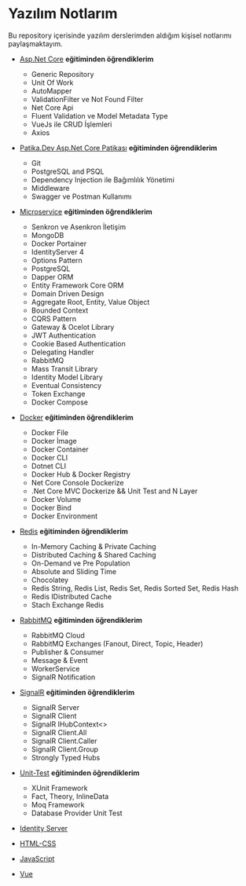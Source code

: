 # Yazılım Notlarım

Bu repository içerisinde yazılım derslerimden aldığım kişisel notlarımı paylaşmaktayım.

- [Asp.Net Core](https://drive.google.com/file/d/12p4UyUdtLoz0vHDqmwl0z44jkVdyiprX/view)
**eğitiminden öğrendiklerim**
	- Generic Repository
	- Unit Of Work
	- AutoMapper
	- ValidationFilter ve Not Found Filter
	- Net Core Api 
	- Fluent Validation ve Model Metadata Type
	- VueJs ile CRUD İşlemleri
	- Axios
- [Patika.Dev Asp.Net Core Patikası](https://drive.google.com/file/d/19gfgNxv8EGWdkLs38_E8Po5fus9ImQqQ/view)
**eğitiminden öğrendiklerim**
	- Git
	- PostgreSQL and PSQL
	- Dependency Injection ile Bağımlılık Yönetimi
	- Middleware
	- Swagger ve Postman Kullanımı

- [Microservice](https://drive.google.com/file/d/18I9NpnZXm_IknSZye7BJm8P5zgupZPpa/view)
**eğitiminden öğrendiklerim**
	- Senkron ve Asenkron İletişim
	- MongoDB
	- Docker Portainer
	- IdentityServer 4
	- Options Pattern
	- PostgreSQL
	- Dapper ORM
	- Entity Framework Core ORM
	- Domain Driven Design
	- Aggregate Root, Entity, Value Object
	- Bounded Context
	- CQRS Pattern
	- Gateway & Ocelot Library
	- JWT Authentication
	- Cookie Based Authentication
	- Delegating Handler
	- RabbitMQ
	- Mass Transit Library
	- Identity Model Library
	- Eventual Consistency
	- Token Exchange
	- Docker Compose

- [Docker](https://drive.google.com/file/d/15PD9wrxOsnxXRaHbtoOwXP81i1GNbnEY/view)
**eğitiminden öğrendiklerim**
	- Docker File
	- Docker İmage
	- Docker Container
	- Docker CLI
	- Dotnet CLI
	- Docker Hub & Docker Registry
	-  Net Core Console Dockerize
	- .Net Core MVC Dockerize && Unit Test and N Layer
	-  Docker Volume
	- Docker Bind
	- Docker Environment

- [Redis](https://drive.google.com/file/d/15LJbO8GfH_89gzjCN11evwxOVylMtp71/view)
**eğitiminden öğrendiklerim**
	- In-Memory Caching & Private Caching
	- Distributed Caching & Shared Caching
	- On-Demand ve Pre Population
	- Absolute and Sliding Time
	- Chocolatey
	- Redis String, Redis List, Redis Set, Redis Sorted Set, Redis Hash
	- Redis IDistributed Cache
	- Stach Exchange Redis
- [RabbitMQ](https://drive.google.com/file/d/1RwmsyIuT3riC7sCovGcd827pK2-uNUVV/view)
**eğitiminden öğrendiklerim**
	- RabbitMQ Cloud
	- RabbitMQ Exchanges (Fanout, Direct, Topic, Header)
	- Publisher & Consumer
	- Message & Event
	- WorkerService
	- SignalR Notification
- [SignalR](https://drive.google.com/file/d/1Bg3-tV4vMRJn4-u9slbLKHIJAP0gtM8b/view)
**eğitiminden öğrendiklerim**
	- SignalR Server
	- SignalR Client
	- SignalR IHubContext<>
	- SignalR Client.All
	- SignalR Client.Caller
	- SignalR Client.Group
	- Strongly Typed Hubs

- [Unit-Test](https://drive.google.com/file/d/1UjY5WV8qKcpcsgKMcaYjmqsCPy7boSgy/view)
**eğitiminden öğrendiklerim**
	- XUnit Framework
	- Fact, Theory, InlineData
	- Moq Framework
	- Database Provider Unit Test
	
- [Identity Server](https://drive.google.com/file/d/12hZfDabcUWNzgJYAppVdTWUoeuDJOOl4/view)

- [HTML-CSS](https://drive.google.com/file/d/15agRhvRSZNx_dtfIPS5fLmiqls0T0s-m/view)
- [JavaScript](https://drive.google.com/file/d/176f6H7Ls0CGqXQHX1mBtcs9u7EjfVd1r/view)
- [Vue](https://drive.google.com/file/d/156xDOTzgkMl2JhuY-3pbnN6I9qJXo2aB/view)


